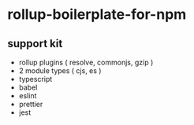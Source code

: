 # rollup-boilerplate-for-npm

## support kit
- rollup plugins ( resolve, commonjs, gzip )
- 2 module types ( cjs, es ) 
- typescript
- babel
- eslint
- prettier
- jest


